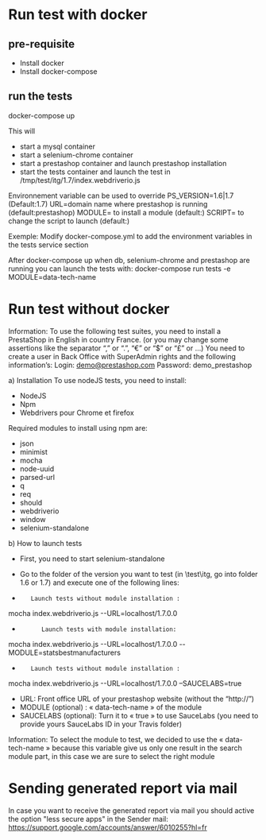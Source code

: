 # Run test with docker

## pre-requisite
- Install docker
- Install docker-compose

## run the tests
docker-compose up

This will
- start a mysql container
- start a selenium-chrome container
- start a prestashop container and launch prestashop installation
- start the tests container and launch the test in /tmp/test/itg/1.7/index.webdriverio.js

Environnement variable can be used to override
PS_VERSION=1.6|1.7 (Default:1.7)
URL=domain name where prestashop is running (default:prestashop)
MODULE= to install a module (default:)
SCRIPT= to change the script to launch (default:)

Exemple:
Modify docker-compose.yml to add the environment variables in the tests service section

After docker-compose up when db, selenium-chrome and prestashop are running you can launch the tests with:
docker-compose run tests -e MODULE=data-tech-name


# Run test without docker
Information: To use the following test suites, you need to install a PrestaShop in English in country France.
(or you may change some assertions like the separator “,” or “.”, “€” or “$” or “£” or …)
You need to create a user in Back Office with SuperAdmin rights and the following information’s:
Login: demo@prestashop.com
Password: demo_prestashop

a)	Installation
To use nodeJS tests, you need to install:
-	NodeJS
-	Npm
-	Webdrivers pour Chrome et firefox

Required modules to install using npm are:
-	json
-	minimist
-	mocha
-	node-uuid
-	parsed-url
-	q
-	req
-	should
-	webdriverio
-	window
-	selenium-standalone

b)	How to launch tests

-	First, you need to start selenium-standalone
-	Go to the folder of the version you want to test (in \test\itg, go into folder 1.6 or 1.7) and execute one of the following lines:

-        Launch tests without module installation :
mocha index.webdriverio.js --URL=localhost/1.7.0.0

-           Launch tests with module installation:
mocha index.webdriverio.js --URL=localhost/1.7.0.0 --MODULE=statsbestmanufacturers

-        Launch tests without module installation :
mocha index.webdriverio.js --URL=localhost/1.7.0.0 –SAUCELABS=true



-	URL: Front office URL of your prestashop website (without the “http://”)
-	MODULE (optional) : « data-tech-name »  of the module
-	SAUCELABS (optional): Turn it to « true » to use SauceLabs (you need to provide yours SauceLabs ID in your Travis folder)


Information: To select the module to test, we decided to use the « data-tech-name » because this variable give us only one result in the search module part, in this case we are sure to select the right module

# Sending generated report via mail
In case you want to receive the generated report via mail you should active the option "less secure apps" in the Sender mail:
https://support.google.com/accounts/answer/6010255?hl=fr
